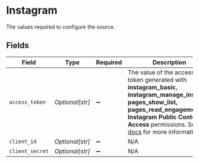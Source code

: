 # Instagram

The values required to configure the source.


## Fields

| Field                                                                                                                                                                                                                                                                                                                 | Type                                                                                                                                                                                                                                                                                                                  | Required                                                                                                                                                                                                                                                                                                              | Description                                                                                                                                                                                                                                                                                                           |
| --------------------------------------------------------------------------------------------------------------------------------------------------------------------------------------------------------------------------------------------------------------------------------------------------------------------- | --------------------------------------------------------------------------------------------------------------------------------------------------------------------------------------------------------------------------------------------------------------------------------------------------------------------- | --------------------------------------------------------------------------------------------------------------------------------------------------------------------------------------------------------------------------------------------------------------------------------------------------------------------- | --------------------------------------------------------------------------------------------------------------------------------------------------------------------------------------------------------------------------------------------------------------------------------------------------------------------- |
| `access_token`                                                                                                                                                                                                                                                                                                        | *Optional[str]*                                                                                                                                                                                                                                                                                                       | :heavy_minus_sign:                                                                                                                                                                                                                                                                                                    | The value of the access token generated with <b>instagram_basic, instagram_manage_insights, pages_show_list, pages_read_engagement, Instagram Public Content Access</b> permissions. See the <a href="https://docs.airbyte.com/integrations/sources/instagram/#step-1-set-up-instagram">docs</a> for more information |
| `client_id`                                                                                                                                                                                                                                                                                                           | *Optional[str]*                                                                                                                                                                                                                                                                                                       | :heavy_minus_sign:                                                                                                                                                                                                                                                                                                    | N/A                                                                                                                                                                                                                                                                                                                   |
| `client_secret`                                                                                                                                                                                                                                                                                                       | *Optional[str]*                                                                                                                                                                                                                                                                                                       | :heavy_minus_sign:                                                                                                                                                                                                                                                                                                    | N/A                                                                                                                                                                                                                                                                                                                   |